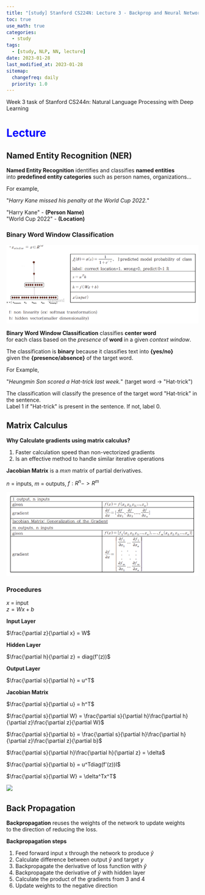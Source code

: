 ```yaml
---
title: "[study] Stanford CS224N: Lecture 3 - Backprop and Neural Networks"
toc: true
use_math: true
categories:
  - study
tags:
  - [study, NLP, NN, lecture]
date: 2023-01-28
last_modified_at: 2023-01-28
sitemap:
  changefreq: daily
  priority: 1.0
---
```


Week 3 task of Stanford CS244n: Natural Language Processing with Deep Learning

# <span style = "color: blue"> Lecture </span>

## Named Entity Recognition (NER)

**Named Entity Recognition** identifies and classifies **named entities** <br>
into **predefined entity categories** such as person names, organizations... <br>

For example, <br>

"*Harry Kane missed his penalty at the World Cup 2022.*"

"Harry Kane" - **(Person Name)** <br>
"World Cup 2022" - **(Location)**

### Binary Word Window Classification

<img src = '/assets/images/nlp_study/week3/1.png'>

**Binary Word Window Classification** classifies **center word** <br>
for each class based on the *presence* of **word** in a given *context window*.

The classification is **binary** because it classifies text into **{yes/no}** <br>
given the **{presence/absence}** of the target word.

For Example, <br>

"*Heungmin Son scored a Hat-trick last week.*" (target word -> "Hat-trick") <br>

The classification will classify the presence of the target word "Hat-trick" in the sentence. <br>
Label $1$ if "Hat-trick" is present in the sentence. If not, label $0$.

## Matrix Calculus

**Why Calculate gradients using matrix calculus?**

1. Faster calculation speed than non-vectorized gradients
2. Is an effective method to handle similar iterative operations

**Jacobian Matrix** is a $mxn$ matrix of partial derivatives.

$n$ = inputs, $m$ = outputs, $f : R^n -> R^m$

<img src = '/assets/images/nlp_study/week3/2.png'>

### Procedures

$x$ = input<br>$z = Wx + b$

**Input Layer**

$\frac{\partial z}{\partial x} = W$

**Hidden Layer**

$\frac{\partial h}{\partial z} = diag(f'(z))$

**Output Layer**

$\frac{\partial s}{\partial h} = u^T$

**Jacobian Matrix**

$\frac{\partial s}{\partial u} = h^T$

$\frac{\partial s}{\partial W} = \frac{\partial s}{\partial h}\frac{\partial h}{\partial z}\frac{\partial z}{\partial W}$

$\frac{\partial s}{\partial b} = \frac{\partial s}{\partial h}\frac{\partial h}{\partial z}\frac{\partial z}{\partial b}$

$\frac{\partial s}{\partial h}\frac{\partial h}{\partial z} = \delta$

$\frac{\partial s}{\partial b} = u^Tdiag(f'(z))I$

$\frac{\partial s}{\partial W} = \delta^Tx^T$

<img src = '/assets/images/nlp_study/3.png'>

## Back Propagation

**Backpropagation** reuses the weights of the network to update weights <br>
to the direction of reducing the loss.

**Backpropagation steps**

1. Feed forward input x through the network to produce $\hat{y}$
2. Calculate difference between output $\hat{y}$ and target $y$
3. Backpropagate the derivative of loss function with $\hat{y}$
4. Backpropagate the derivative of $\hat{y}$ with hidden layer
5. Calculate the product of the gradients from 3 and 4
6. Update weights to the negative direction
